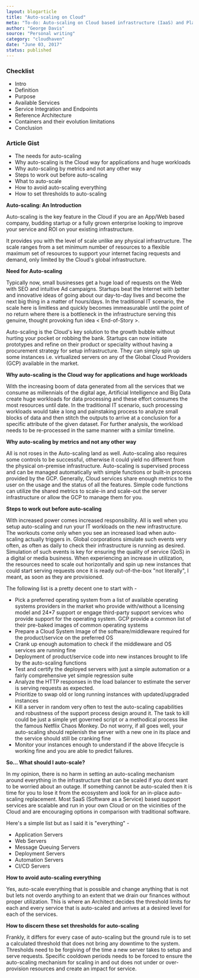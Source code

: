 ```yaml
---
layout: blogarticle
title: "Auto-scaling on Cloud"
meta: "To-do: Auto-scaling on Cloud based infrastructure (IaaS) and Platform based PaaS platforms."
author: "George Davis"
source: "Personal writing"
category: "cloudhaven"
date: "June 03, 2017"
status: published
---
```


<!-- <h3>Auto-scaling</h3> -->

<div class="do-not-publish">
<h3>Checklist</h3>
<ul>
<li>Intro</li>
<li>Definition</li>
<li>Purpose</li>
<li>Available Services</li>
<li>Service Integration and Endpoints</li>
<li>Reference Architecture</li>
<li>Containers and their evolution limitations</li>
<li>Conclusion</li>
</ul>

<h3>Article Gist</h3>
<ul>
<li>The needs for auto-scaling</li>
<li>Why auto-scaling is the Cloud way for applications and huge workloads</li>
<li>Why auto-scaling by metrics and not any other way</li>
<li>Steps to work out before auto-scaling</li>
<li>What to auto-scale</li>
<li>How to avoid auto-scaling everything</li>
<li>How to set thresholds to auto-scaling</li>
</ul>
</div>

<strong>Auto-scaling: An Introduction</strong>
<p>Auto-scaling is the key feature in the Cloud if you are an App/Web based company, budding startup or a fully grown enterprise looking to improve your service and ROI on your existing infrastructure.
</p>
<p>It provides you with the level of scale unlike any physical infrastructure. The scale ranges from a set minimum number of resources to a flexible maximum set of resources to support your internet facing requests and demand, only limited by the Cloud's global infrastructure.
</p>
<strong>Need for Auto-scaling</strong>
<p>Typically now, small businesses get a huge load of requests on the Web with SEO and intuitive Ad campaigns. Startups beat the Internet with better and innovative ideas of going about our day-to-day lives and become the next big thing in a matter of hours/days. In the traditional IT scenario, the scale here is limitless and quickly becomes immeasurable until the point of no return where there is a bottleneck in the infrastructure serving this genuine, thought provoking fun idea < End-of-Story >.
</p>
<p>Auto-scaling is the Cloud's key solution to the growth bubble without hurting your pocket or robbing the bank. Startups can now initiate prototypes and refine on their product or speciality without having a procurement strategy for setup infrastructure. They can simply spin up some instances i.e. virtualized servers on any of the Global Cloud Providers (GCP) available in the market.
</p>
<strong>Why auto-scaling is the Cloud way for applications and huge workloads</strong>
<p>With the increasing boom of data generated from all the services that we consume as millennials of the digital age, Artificial Intelligence and Big Data create huge workloads for data processing and these effort consumes the most resources until date. In the traditional IT scenario, such processing workloads would take a long and painstaking process to analyze small blocks of data and then stitch the outputs to arrive at a conclusion for a specific attribute of the given dataset. For further analysis, the workload needs to be re-processed in the same manner with a similar timeline.
</p>
<strong>Why auto-scaling by metrics and not any other way</strong>
<p>All is not roses in the Auto-scaling land as well. Auto-scaling also requires some controls to be successful, otherwise it could yield no different from the physical on-premise infrastructure. Auto-scaling is supervised process and can be managed automatically with simple functions or built-in process provided by the GCP. Generally, Cloud services share enough metrics to the user on the usage and the status of all the features. Simple code functions can utilize the shared metrics to scale-in and scale-out the server infrastructure or allow the GCP to manage them for you.
</p>
<strong>Steps to work out before auto-scaling</strong>
<p>With increased power comes increased responsibility. All is well when you setup auto-scaling and run your IT workloads on the new infrastructure. The workouts come only when you see an increased load when auto-scaling actually triggers in. Global corporations simulate such events very often, as often as daily to check their infrastructure is running as desired. Simulation of such events is key for ensuring the quality of service (QoS) in a digital or media business. When experiencing an increase in utilization, the resources need to scale out horizontally and spin up new instances that could start serving requests once it is ready out-of-the-box "not literally", I meant, as soon as they are provisioned.
</p>
<p>The following list is a pretty decent one to start with -

<ul>
<li>Pick a preferred operating system from a list of available operating systems providers in the market who provide with/without a licensing model and 24*7 support or engage third-party support services who provide support for the operating system. GCP provide a common list of their pre-baked images of common operating systems</li>
<li>Prepare a Cloud System Image of the software/middleware required for the product/service on the preferred OS</li>
<li>Crank up enough automation to check if the middleware and OS services are running fine</li>
<li>Deployment of product/service code into new instances brought to life by the auto-scaling functions</li>
<li>Test and certify the deployed servers with just a simple automation or a fairly comprehensive yet simple regression suite</li>
<li>Analyze the HTTP responses in the load balancer to estimate the server is serving requests as expected.</li>
<li>Prioritize to swap old or long running instances with updated/upgraded instances</li>
<li>Kill a server in random very often to test the auto-scaling capabilities and robustness of the support process design around it. The task to kill could be just a simple yet governed script or a methodical process like the famous Netflix Chaos Monkey. Do not worry, if all goes well, your auto-scaling should replenish the server with a new one in its place and the service should still be cranking fine</li>
<li>Monitor your instances enough to understand if the above lifecycle is working fine and you are able to predict failures.</li>
</ul>
</p>

<strong>So... What should I auto-scale?</strong>
<p>In my opinion, there is no harm in setting an auto-scaling mechanism around everything in the infrastructure that can be scaled if you dont want to be worried about an outage. If something cannot be auto-scaled then it is time for you to lose it from the ecosystem and look for an in-place auto-scaling replacement. Most SaaS (Software as a Service) based support services are scalable and run in your own Cloud or on the vicinities of the Cloud and are encouraging options in comparison with traditional software. 
</p>

<p>Here's a simple list but as I said it is "everything" -
<ul>
<li>Application Servers</li>
<li>Web Servers</li>
<li>Message Queuing Servers</li>
<li>Deployment Servers</li>
<li>Automation Servers</li>
<li>CI/CD Servers</li>
</ul>
</p>

<strong>How to avoid auto-scaling everything</strong>
<p>Yes, auto-scale everything that is possible and change anything that is not but lets not overdo anything to an extent that we drain our finances without proper utilization. This is where an Architect decides the threshold limits for each and every service that is auto-scaled and arrives at a desired level for each of the services.
</p>

<strong>How to discern these set thresholds for auto-scaling</strong>
<p>Frankly, it differs for every case of auto-scaling but the ground rule is to set a calculated threshold that does not bring any downtime to the system. Thresholds need to be forgiving of the time a new server takes to setup and serve requests. Specific cooldown periods needs to be forced to ensure the auto-scaling mechanism for scaling in and out does not under or over-provision resources and create an impact for service.
